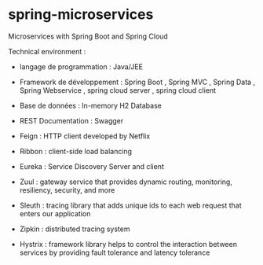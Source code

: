 # spring-microservices
Microservices with Spring Boot and Spring Cloud

Technical environment :
  - langage de programmation : Java/JEE 
  
  - Framework de développement : Spring Boot , Spring MVC , Spring Data , Spring Webservice , spring cloud server , spring cloud client
  
  - Base de données : In-memory H2 Database
  
  - REST Documentation : Swagger
  
  - Feign : HTTP client developed by Netflix
  
  - Ribbon : client-side load balancing
  
  - Eureka :  Service Discovery Server and client
  
  - Zuul :  gateway service that provides dynamic routing, monitoring, resiliency, security, and more
  
  - Sleuth : tracing library that adds unique ids to each web request that enters our application
  
  - Zipkin : distributed tracing system
  
  - Hystrix : framework library helps to control the interaction between services by providing fault tolerance and latency tolerance
